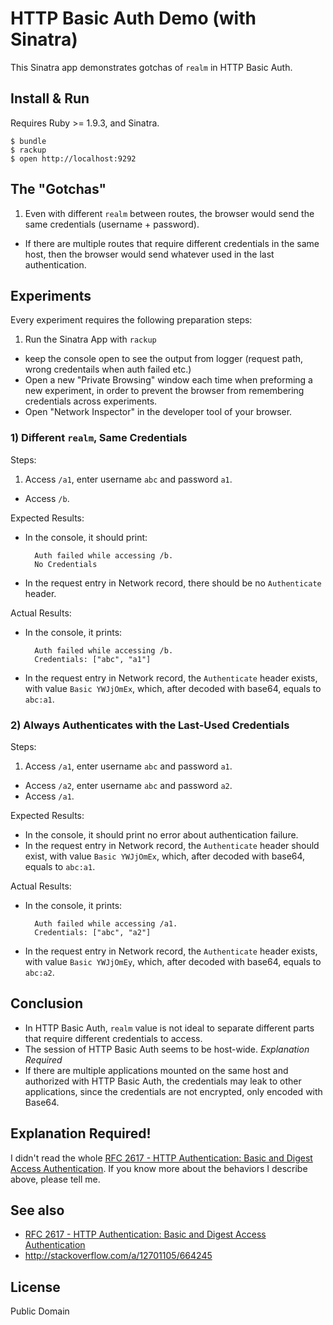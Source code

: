 # HTTP Basic Auth Demo (with Sinatra)

This Sinatra app demonstrates gotchas of `realm` in HTTP Basic Auth.

## Install & Run

Requires Ruby >= 1.9.3, and Sinatra.

    $ bundle
    $ rackup
    $ open http://localhost:9292

## The "Gotchas"

1. Even with different `realm` between routes, the browser would send the same credentials (username + password).
- If there are multiple routes that require different credentials in the same host, then the browser would send whatever used in the last authentication.

## Experiments

Every experiment requires the following preparation steps:

1. Run the Sinatra App with `rackup`
* keep the console open to see the output from logger (request path, wrong credentails when auth failed etc.)
* Open a new "Private Browsing" window each time when preforming a new experiment, in order to prevent the browser from remembering credentials across experiments.
* Open "Network Inspector" in the developer tool of your browser.

### 1) Different `realm`, Same Credentials

Steps:

1. Access `/a1`, enter username `abc` and password `a1`.
* Access `/b`.

Expected Results:

* In the console, it should print:

        Auth failed while accessing /b.
        No Credentials

* In the request entry in Network record, there should be no `Authenticate` header.

Actual Results:

* In the console, it prints:

        Auth failed while accessing /b.
        Credentials: ["abc", "a1"]

* In the request entry in Network record, the `Authenticate` header exists, with value `Basic YWJjOmEx`, which, after decoded with base64, equals to `abc:a1`.

### 2) Always Authenticates with the Last-Used Credentials

Steps:

1. Access `/a1`, enter username `abc` and password `a1`.
* Access `/a2`, enter username `abc` and password `a2`.
* Access `/a1`.

Expected Results:

* In the console, it should print no error about authentication failure.
* In the request entry in Network record, the `Authenticate` header should exist, with value `Basic YWJjOmEx`, which, after decoded with base64, equals to `abc:a1`.

Actual Results:

* In the console, it prints:

        Auth failed while accessing /a1.
        Credentials: ["abc", "a2"]

* In the request entry in Network record, the `Authenticate` header exists, with value `Basic YWJjOmEy`, which, after decoded with base64, equals to `abc:a2`.

## Conclusion

* In HTTP Basic Auth, `realm` value is not ideal to separate different parts that require different credentials to access.
* The session of HTTP Basic Auth seems to be host-wide. *Explanation Required*
* If there are multiple applications mounted on the same host and authorized with HTTP Basic Auth, the credentials may leak to other applications, since the credentials are not encrypted, only encoded with Base64.

## Explanation Required!

I didn't read the whole [RFC 2617 - HTTP Authentication: Basic and Digest Access Authentication](http://tools.ietf.org/html/rfc2617). If you know more about the behaviors I describe above, please tell me.

## See also

* [RFC 2617 - HTTP Authentication: Basic and Digest Access Authentication](http://tools.ietf.org/html/rfc2617)
* http://stackoverflow.com/a/12701105/664245

## License

Public Domain
